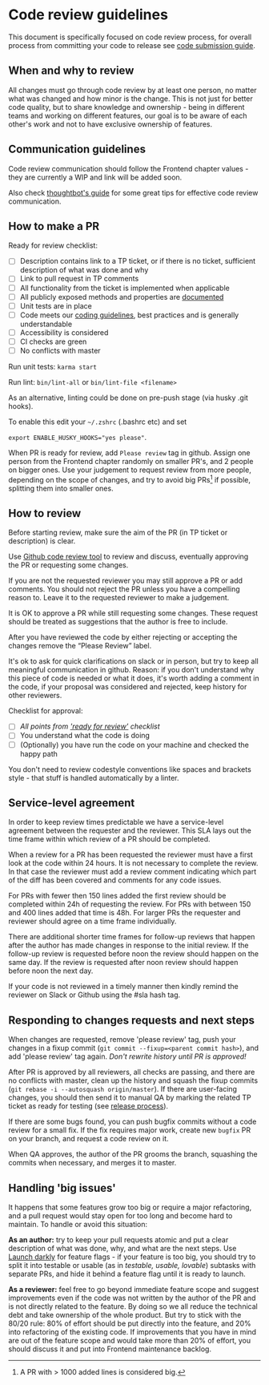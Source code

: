 # Code review guidelines

This document is specifically focused on code review process, for overall process from committing your code to release see [code submission guide][code-submission].

When and why to review
----------------------

All changes must go through code review by at least one person, no matter what was changed and how minor is the change. This is not just for better code quality, but to share knowledge and ownership - being in different teams and working on different features, our goal is to be aware of each other's work and not to have exclusive ownership of features.


Communication guidelines
------------------------

Code review communication should follow the Frontend chapter values - they are currently a WIP and link will be added soon.

Also check [thoughtbot's guide][communication-guidelines] for some great tips for effective code review communication.


How to make a PR
----------------

Ready for review checklist:

- [ ] Description contains link to a TP ticket, or if there is no ticket, sufficient description of what was done and why
- [ ] Link to pull request in TP comments
- [ ] All functionality from the ticket is implemented when applicable
- [ ] All publicly exposed methods and properties are [documented][documentation]
- [ ] Unit tests are in place
- [ ] Code meets our [coding guidelines][coding-guidelines], best practices and is generally understandable
- [ ] Accessibility is considered
- [ ] CI checks are green
- [ ] No conflicts with master

Run unit tests: `karma start`

Run lint: `bin/lint-all` or `bin/lint-file <filename>`

As an alternative, linting could be done on pre-push stage (via husky .git hooks).

To enable this edit your `~/.zshrc` (.bashrc etc) and set 

`export ENABLE_HUSKY_HOOKS="yes please"`.


When PR is ready for review, add `Please review` tag in github. Assign one person from the Frontend chapter randomly on smaller PR's, and 2 people on bigger ones. Use your judgement to request review from more people, depending on the scope of changes, and try to avoid big PRs[^1] if possible, splitting them into smaller ones.

[^1]: A PR with > 1000 added lines is considered big.

How to review
-------------

Before starting review, make sure the aim of the PR (in TP ticket or description) is clear.

Use [Github code review tool][github-cr-docs] to review and discuss, eventually approving the PR or requesting some changes.

If you are not the requested reviewer you may still approve a PR or add
comments. You should not reject the PR unless you have a compelling reason to.
Leave it to the requested reviewer to make a judgement.

It is OK to approve a PR while still requesting some changes. These request
should be treated as suggestions that the author is free to include.

After you have reviewed the code by either rejecting or accepting the changes
remove the “Please Review” label.

It's ok to ask for quick clarifications on slack or in person, but try to keep all meaningful communication in github. Reason: if you don't understand why this piece of code is needed or what it does, it's worth adding a comment in the code, if your proposal was considered and rejected, keep history for other reviewers.

Checklist for approval:

- [ ] *All points from ['ready for review'](#how-to-make-a-pr) checklist*
- [ ] You understand what the code is doing
- [ ]  (Optionally) you have run the code on your machine and checked the happy path

You don't need to review codestyle conventions like spaces and brackets style - that stuff is handled automatically by a linter.


Service-level agreement
-----------------------

In order to keep review times predictable we have a service-level agreement
between the requester and the reviewer. This SLA lays out the time frame within
which review of a PR should be completed.

When a review for a PR has been requested the reviewer must have a first look at
the code within 24 hours. It is not necessary to complete the review. In that
case the reviewer must add a review comment indicating which part of the diff
has been covered and comments for any code issues.

For PRs with fewer then 150 lines added the first review should be completed
within 24h of requesting the review. For PRs with between 150 and 400 lines
added that time is 48h. For larger PRs the requester and reviewer should agree
on a time frame individually.

There are additional shorter time frames for follow-up reviews that happen after
the author has made changes in response to the initial review. If the follow-up
review is requested before noon the review should happen on the same day. If the
review is requested after noon review should happen before noon the next day.

If your code is not reviewed in a timely manner then kindly remind the
reviewer on Slack or Github using the #sla hash tag.


Responding to changes requests and next steps
---------------------------------------------

When changes are requested, remove 'please review' tag, push your changes in a fixup commit (`git commit --fixup=<parent commit hash>`), and add 'please review' tag again. *Don't rewrite history until PR is approved!*

After PR is approved by all reviewers, all checks are passing, and there are no conflicts with master, clean up the history and squash the fixup commits (`git rebase -i --autosquash origin/master`). If there are user-facing changes, you should then send it to manual QA by marking the related TP ticket as ready for testing (see [release process][code-submission]).

If there are some bugs found, you can push bugfix commits without a code review for a small fix. If the fix requires major work, create new `bugfix` PR on your branch, and request a code review on it.

When QA approves, the author of the PR grooms the branch, squashing the commits when necessary, and merges it to master.


Handling 'big issues'
---------------------

It happens that some features grow too big or require a major refactoring, and a pull request would stay open for too long and become hard to maintain. To handle or avoid this situation:

**As an author:** try to keep your pull requests atomic and put a clear description of what was done, why, and what are the next steps. Use [Launch darkly][launch-darkly] for feature flags - if your feature is too big, you should try to split it into testable or usable (as in *testable, usable, lovable*) subtasks with separate PRs, and hide it behind a feature flag until it is ready to launch.

**As a reviewer:** feel free to go beyond immediate feature scope and suggest improvements even if the code was not written by the author of the PR and is not directly related to the feature. By doing so we all reduce the technical debt and take ownership of the whole product. But try to stick with the 80/20 rule: 80% of effort should be put directly into the feature, and 20% into refactoring of the existing code. If improvements that you have in mind are out of the feature scope and would take more than 20% of effort, you should discuss it and put into Frontend maintenance backlog.


[communication-guidelines]: https://github.com/thoughtbot/guides/tree/master/code-review
[documentation]: docs/guides/documentation.md
[github-cr-docs]: https://help.github.com/articles/reviewing-proposed-changes-in-a-pull-request/
[coding-guidelines]: https://github.com/contentful/coding-guidelines
[code-submission]: /docs/guides/code-submission
[launch-darkly]: /docs/guides/a_b_testing
